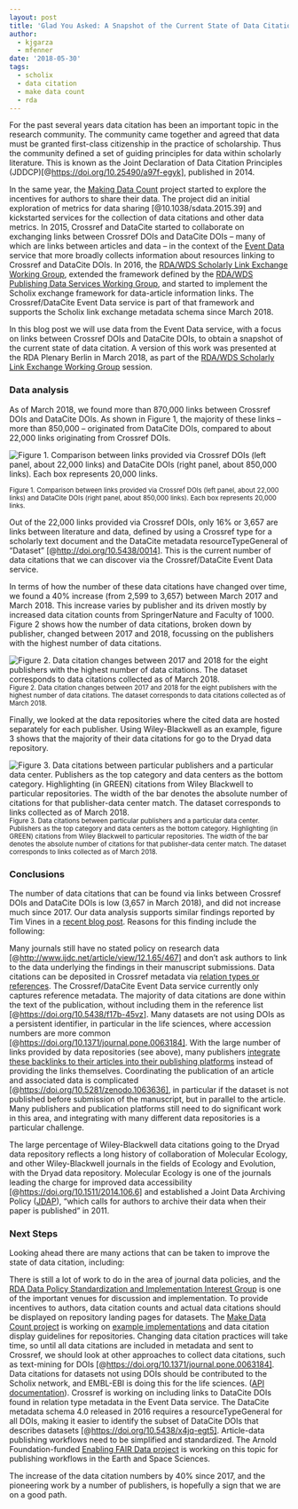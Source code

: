 ```yaml
---
layout: post
title: 'Glad You Asked: A Snapshot of the Current State of Data Citation'
author:
  - kjgarza
  - mfenner
date: '2018-05-30'
tags:
  - scholix
  - data citation
  - make data count
  - rda
---
```

For the past several years data citation has been an important topic in the research community. 
The community came together and agreed that data must be granted first-class citizenship in the practice of scholarship. Thus the community defined a set of guiding principles for data within scholarly literature. This is known as the Joint Declaration of Data Citation Principles (JDDCP)[@https://doi.org/10.25490/a97f-egyk], published in 2014.

In the same year, the [Making Data Count](https://mdc.lagotto.io/) project started to explore the incentives for authors to share their data. The project did an initial exploration of metrics for data sharing [@10.1038/sdata.2015.39] and kickstarted services for the collection of data citations and other data metrics. In 2015, Crossref and DataCite started to collaborate on exchanging links between Crossref DOIs and DataCite DOIs – many of which are links between articles and data – in the context of the [Event Data](https://www.crossref.org/services/event-data/) service that more broadly collects information about resources linking to Crossref and DataCite DOIs. In 2016, the [RDA/WDS Scholarly Link Exchange Working Group](http://www.scholix.org/), extended the framework defined by the [RDA/WDS Publishing Data Services Working Group](https://rd-alliance.org/groups/rdawds-publishing-data-services-wg.html), and started to implement the Scholix exchange framework for data-article information links. The Crossref/DataCite Event Data service is part of that framework and supports the Scholix link exchange metadata schema since March 2018.

In this blog post we will use data from the Event Data service, with a focus on links between Crossref DOIs and DataCite DOIs, to obtain a snapshot of the current state of data citation. A version of this work was presented at the RDA Plenary Berlin in March 2018, as part of the  [RDA/WDS Scholarly Link Exchange Working Group](http://www.scholix.org/) session. 
### Data analysis
As of March 2018, we found more than 870,000 links between Crossref DOIs and DataCite DOIs. As shown in Figure 1, the majority of these links – more than 850,000 – originated from DataCite DOIs, compared to about 22,000 links originating from Crossref DOIs.


![Figure 1. Comparison between links provided via Crossref DOIs (left panel, about 22,000 links) and DataCite DOIs (right panel, about 850,000 links). Each box represents 20,000 links.](/images/uploads/total_links.png)

<small>Figure 1. Comparison between links provided via Crossref DOIs (left panel, about 22,000 links) and DataCite DOIs (right panel, about 850,000 links). Each box represents 20,000 links.</small>


Out of the 22,000 links provided via Crossref DOIs, only 16% or 3,657 are links between literature and data, defined by using a Crossref type for a scholarly text document and the DataCite metadata resourceTypeGeneral of “Dataset” [@http://doi.org/10.5438/0014]. This is the current number of data citations that we can discover via the Crossref/DataCite Event Data service. 

In terms of how the number of these data citations have changed over time, we found a 40% increase (from 2,599 to 3,657) between March 2017 and March 2018. This increase varies by publisher and its driven mostly by increased data citation counts from SpringerNature and Faculty of 1000. Figure 2 shows how the number of data citations, broken down by publisher, changed between 2017 and 2018, focussing on the publishers with the highest number of data citations. 


![Figure 2. Data citation changes between 2017 and 2018 for the eight publishers with the highest number of data citations. The dataset corresponds to data citations collected as of March 2018.](/images/uploads/slope_publishers.png)
<small>Figure 2. Data citation changes between 2017 and 2018 for the eight publishers with the highest number of data citations. The dataset corresponds to data citations collected as of March 2018.</small>


Finally, we looked at the data repositories where the cited data are hosted separately for each publisher. Using Wiley-Blackwell as an example, figure 3 shows that the majority of their data citations for go to the Dryad data repository.

![Figure 3. Data citations between particular publishers and a particular data center. Publishers as the top category and data centers as the bottom category. Highlighting (in GREEN) citations from Wiley Blackwell to particular repositories. The width of the bar denotes the absolute number of citations for that publisher-data center match. The dataset corresponds to links collected as of March 2018.](/images/uploads/wiley.png)
<small>Figure 3. Data citations between particular publishers and a particular data center. Publishers as the top category and data centers as the bottom category. Highlighting (in GREEN) citations from Wiley Blackwell to particular repositories. The width of the bar denotes the absolute number of citations for that publisher-data center match. The dataset corresponds to links collected as of March 2018.</small>


### Conclusions

The number of data citations that can be found via links between Crossref DOIs and DataCite DOIs is low (3,657 in March 2018), and did not increase much since 2017. Our data analysis supports similar findings reported by Tim Vines in a [recent blog post](https://scholarlykitchen.sspnet.org/2018/05/28/whats-up-with-data-citations/). Reasons for this finding include the following:

Many journals still have no stated policy on research data [@http://www.ijdc.net/article/view/12.1.65/467] and don’t ask authors to link to the data underlying the findings in their manuscript submissions.
Data citations can be deposited in Crossref metadata via [relation types or references](https://www.crossref.org/blog/how-do-you-deposit-data-citations/). The Crossref/DataCite Event Data service currently only captures reference metadata.
The majority of data citations are done within the text of the publication, without including them in the reference list [@https://doi.org/10.5438/f17b-45vz].
Many datasets are not using DOIs as a persistent identifier, in particular in the life sciences, where accession numbers are more common [@https://doi.org/10.1371/journal.pone.0063184].
With the large number of links provided by data repositories (see above), many publishers [integrate these backlinks to their articles into their publishing platforms](https://www.elsevier.com/about/press-releases/science-and-technology/elsevier-and-pangaea-link-contents-for-easier-access-to-full-earth-system-research) instead of providing the links themselves.
Coordinating the publication of an article and associated data is complicated [@https://doi.org/10.5281/zenodo.1063636], in particular if the dataset is not published before submission of the manuscript, but in parallel to the article. Many publishers and publication platforms still need to do significant work in this area, and integrating with many different data repositories is a particular challenge.

The large percentage of Wiley-Blackwell data citations going to the Dryad data repository reflects a long history of collaboration of Molecular Ecology, and other Wiley-Blackwell journals in the fields of Ecology and Evolution, with the Dryad data repository. Molecular Ecology is one of the journals leading the charge for improved data accessibility [@https://doi.org/10.1511/2014.106.6] and established a Joint Data Archiving Policy ([JDAP](https://datadryad.org//pages/jdap)), “which calls for authors to archive their data when their paper is published” in 2011. 
### Next Steps
Looking ahead there are many actions that can be taken to improve the state of data citation, including:

There is still a lot of work to do in the area of journal data policies, and the [RDA Data Policy Standardization and Implementation Interest Group](https://www.rd-alliance.org/groups/data-policy-standardisation-and-implementation) is one of the important venues for discussion and implementation.
To provide incentives to authors, data citation counts and actual data citations should be displayed on repository landing pages for datasets. The [Make Data Count project](http://makedatacount.org/) is working on [example implementations](https://dash.ucop.edu/stash/dataset/doi:10.7280/D1988W) and data citation display guidelines for repositories. 
Changing data citation practices will take time, so until all data citations are included in metadata and sent to Crossref, we should look at other approaches to collect data citations, such as text-mining for DOIs [@https://doi.org/10.1371/journal.pone.0063184].
Data citations for datasets not using DOIs should be contributed to the Scholix network, and EMBL-EBI is doing this for the life sciences. ([API documentation](http://europepmc.org/RestfulWebService#dataLinks)).
Crossref is working on including links to DataCite DOIs found in relation type metadata in the Event Data service. The DataCite metadata schema 4.0 released in 2016 requires a resourceTypeGeneral for all DOIs, making it easier to identify the subset of DataCite DOIs that describes datasets [@https://doi.org/10.5438/x4jq-egt5].
Article-data publishing workflows need to be simplified and standardized. The Arnold Foundation-funded [Enabling FAIR Data project](https://osf.io/jy4d9/) is working on this topic for publishing workflows in the Earth and Space Sciences.

The increase of the data citation numbers by 40% since 2017, and the pioneering work by a number of publishers, is hopefully a sign that we are on a good path.
